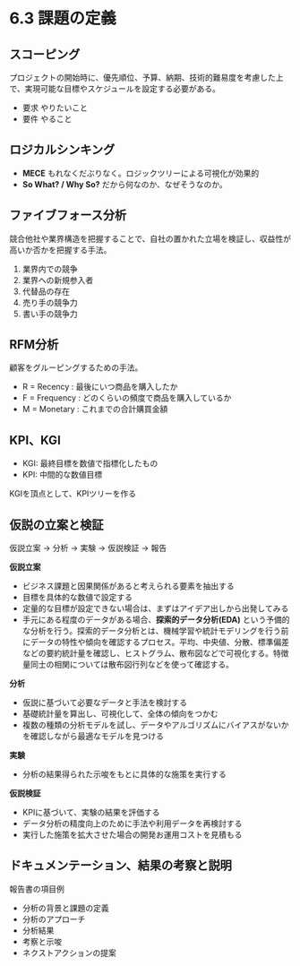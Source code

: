 # 6.3 課題の定義

## スコーピング

プロジェクトの開始時に、優先順位、予算、納期、技術的難易度を考慮した上で、実現可能な目標やスケジュールを設定する必要がある。

- 要求 やりたいこと
- 要件 やること

## ロジカルシンキング

- **MECE** もれなくだぶりなく。ロジックツリーによる可視化が効果的
- **So What? / Why So?** だから何なのか、なぜそうなのか。

## ファイブフォース分析

競合他社や業界構造を把握することで、自社の置かれた立場を検証し、収益性が高いか否かを把握する手法。

1. 業界内での競争
2. 業界への新規参入者
3. 代替品の存在
4. 売り手の競争力
5. 書い手の競争力

## RFM分析

顧客をグルーピングするための手法。

- R = Recency : 最後にいつ商品を購入したか
- F = Frequency : どのくらいの頻度で商品を購入しているか
- M = Monetary : これまでの合計購買金額

## KPI、KGI

- KGI: 最終目標を数値で指標化したもの
- KPI: 中間的な数値目標

KGIを頂点として、KPIツリーを作る

## 仮説の立案と検証

仮説立案 -> 分析 -> 実験 -> 仮説検証 -> 報告

**仮説立案** 

- ビジネス課題と因果関係があると考えられる要素を抽出する
- 目標を具体的な数値で設定する
- 定量的な目標が設定できない場合は、まずはアイデア出しから出発してみる
- 手元にある程度のデータがある場合、**探索的データ分析(EDA)** という予備的な分析を行う。探索的データ分析とは、機械学習や統計モデリングを行う前にデータの特性や傾向を確認するプロセス。平均、中央値、分散、標準偏差などの要約統計量を確認し、ヒストグラム、散布図などで可視化する。特徴量同士の相関については散布図行列などを使って確認する。

**分析**

- 仮説に基づいて必要なデータと手法を検討する
- 基礎統計量を算出し、可視化して、全体の傾向をつかむ
- 複数の種類の分析モデルを試し、データやアルゴリズムにバイアスがないかを確認しながら最適なモデルを見つける

**実験**

- 分析の結果得られた示唆をもとに具体的な施策を実行する

**仮説検証**

- KPIに基づいて、実験の結果を評価する
- データ分析の精度向上のために手法や利用データを再検討する
- 実行した施策を拡大させた場合の開発お運用コストを見積もる

## ドキュメンテーション、結果の考察と説明

報告書の項目例

- 分析の背景と課題の定義
- 分析のアプローチ
- 分析結果
- 考察と示唆
- ネクストアクションの提案


